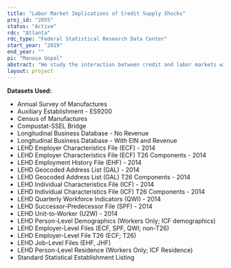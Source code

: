 ```yaml
---
title: "Labor Market Implications of Credit Supply Shocks"
proj_id: "2055"
status: "Active"
rdc: "Atlanta"
rdc_type: "Federal Statistical Research Data Center"
start_year: "2019"
end_year: ""
pi: "Manasa Gopal"
abstract: "We study the interaction between credit and labor markets with the objective of understanding the impact of financial imperfections on firm and worker outcomes. To do this, we use the Longitudinal Business Database, Longitudinal Employer-Household Dynamics, Census of Manufactures, and Annual Survey of Manufactures, along with data on loan originations in the United States. First, this research will evaluate the effect of credit supply shocks on firm investment, net employment, and the ability of the firm to retain human capital. For this, we create instruments of credit supply shock. We then track current and future labor market outcomes of workers employed at firms affected by credit supply shocks. Our research aims to identify the effects of credit supply shocks, both during and surrounding the financial crisis. Through this research, we also aim to understand the differences in firm and worker outcomes based on (1) lender type—specifically the role of banks vs. nonbanks and (2) the underlying collateral pledged by the firm. "
layout: project
---
```


**Datasets Used:**

  - Annual Survey of Manufactures 
  - Auxiliary Establishment - ES9200 
  - Census of Manufactures 
  - Compustat-SSEL Bridge 
  - Longitudinal Business Database - No Revenue 
  - Longitudinal Business Database - With EIN and Revenue 
  - LEHD Employer Characteristics File (ECF) - 2014 
  - LEHD Employer Characteristics File (ECF) T26 Components - 2014 
  - LEHD Employment History File (EHF) - 2014 
  - LEHD Geocoded Address List (GAL) - 2014 
  - LEHD Geocoded Address List (GAL) T26 Components - 2014 
  - LEHD Individual Characteristics File (ICF) - 2014 
  - LEHD Individual Characteristics File (ICF) T26 Components - 2014 
  - LEHD Quarterly Workforce Indicators (QWI) - 2014 
  - LEHD Successor-Predecessor File (SPF) - 2014 
  - LEHD Unit-to-Worker (U2W) - 2014 
  - LEHD Person-Level Demographics (Workers Only; ICF demographics) 
  - LEHD Employer-Level Files (ECF, SPF, QWI; non-T26) 
  - LEHD Employer-Level File T26 (ECF; T26) 
  - LEHD Job-Level Files (EHF, JHF) 
  - LEHD Person-Level Residence (Workers Only; ICF Residence) 
  - Standard Statistical Establishment Listing 

